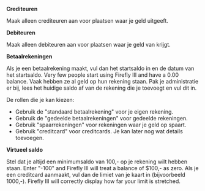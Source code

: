 **Crediteuren**

Maak alleen crediteuren aan voor plaatsen waar je geld uitgeeft.

**Debiteuren**

Maak alleen debiteuren aan voor plaatsen waar je geld van krijgt.

**Betaalrekeningen**

Als je een betaalrekening maakt, vul dan het startsaldo in en de datum van het startsaldo. Very few people start using Firefly III and have a 0.00 balance. Vaak hebben ze al geld op hun rekening staan. Pak je administratie er bij, lees het huidige saldo af van de rekening die je toevoegt en vul dit in.

De rollen die je kan kiezen:

- Gebruik de "standaard betaalrekening" voor je eigen rekening.
- Gebruik de "gedeelde betaalrekeningen" voor gedeelde rekeningen.
- Gebruik "spaarrekeningen" voor rekeningen waar je geld op spaart.
- Gebruik "creditcard" voor creditcards. Je kan later nog wat details toevoegen.

**Virtueel saldo**

Stel dat je altijd een minimumsaldo van 100,- op je rekening wilt hebben staan. Enter "-100" and Firefly III will treat a balance of $100,- as zero. Als je een creditcard aanmaakt, vul dan de limiet van je kaart in (bijvoorbeeld 1000,-). Firefly III will correctly display how far your limit is stretched.